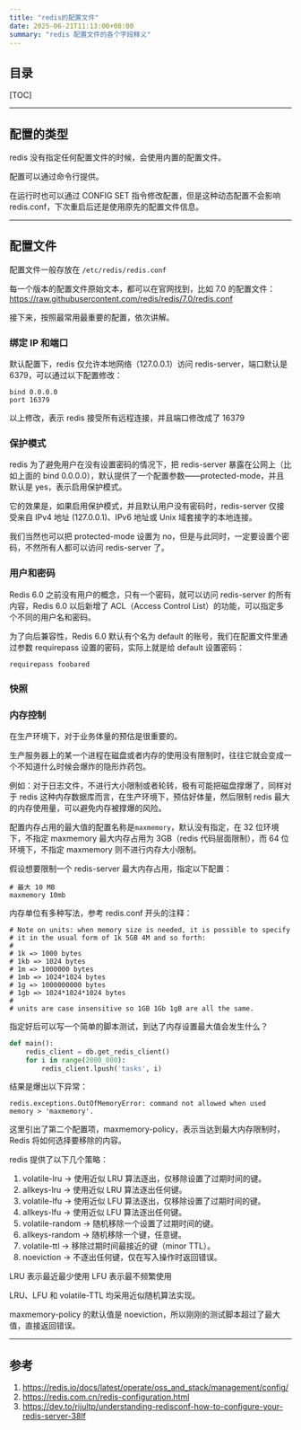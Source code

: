 ```yaml
---
title: "redis的配置文件"
date: 2025-06-21T11:13:00+08:00
summary: "redis 配置文件的各个字段释义"
---
```


## 目录

[TOC]

---

## 配置的类型

redis 没有指定任何配置文件的时候，会使用内置的配置文件。

配置可以通过命令行提供。

在运行时也可以通过 CONFIG SET 指令修改配置，但是这种动态配置不会影响 redis.conf，下次重启后还是使用原先的配置文件信息。

---

## 配置文件

配置文件一般存放在 `/etc/redis/redis.conf`

每一个版本的配置文件原始文本，都可以在官网找到，比如 7.0 的配置文件：https://raw.githubusercontent.com/redis/redis/7.0/redis.conf

接下来，按照最常用最重要的配置，依次讲解。

### 绑定 IP 和端口

默认配置下，redis 仅允许本地网络（127.0.0.1）访问 redis-server，端口默认是 6379，可以通过以下配置修改：

```
bind 0.0.0.0
port 16379
```

以上修改，表示 redis 接受所有远程连接，并且端口修改成了 16379

### 保护模式

redis 为了避免用户在没有设置密码的情况下，把 redis-server 暴露在公网上（比如上面的 bind 0.0.0.0），默认提供了一个配置参数——protected-mode，并且默认是 yes，表示启用保护模式。

它的效果是，如果启用保护模式，并且默认用户没有密码时，redis-server 仅接受来自 IPv4 地址 (127.0.0.1)、IPv6 地址或 Unix 域套接字的本地连接。

我们当然也可以把 protected-mode 设置为 no，但是与此同时，一定要设置个密码，不然所有人都可以访问 redis-server 了。

### 用户和密码

Redis 6.0 之前没有用户的概念，只有一个密码，就可以访问 redis-server 的所有内容，Redis 6.0 以后新增了 ACL（Access Control List）的功能，可以指定多个不同的用户名和密码。

为了向后兼容性，Redis 6.0 默认有个名为 default 的账号，我们在配置文件里通过参数 requirepass 设置的密码，实际上就是给 default 设置密码：

```
requirepass foobared
```

### 快照



### 内存控制

在生产环境下，对于业务体量的预估是很重要的。

生产服务器上的某一个进程在磁盘或者内存的使用没有限制时，往往它就会变成一个不知道什么时候会爆炸的隐形炸药包。

例如：对于日志文件，不进行大小限制或者轮转，极有可能把磁盘撑爆了，同样对于 redis 这种内存数据库而言，在生产环境下，预估好体量，然后限制 redis 最大的内存使用量，可以避免内存被撑爆的风险。

配置内存占用的最大值的配置名称是`maxmemory`，默认没有指定，在 32 位环境下，不指定 maxmemory 最大内存占用为 3GB（redis 代码层面限制），而 64 位环境下，不指定 maxmemory 则不进行内存大小限制。

假设想要限制一个 redis-server 最大内存占用，指定以下配置：

```
# 最大 10 MB
maxmemory 10mb
```

内存单位有多种写法，参考 redis.conf 开头的注释：

```
# Note on units: when memory size is needed, it is possible to specify
# it in the usual form of 1k 5GB 4M and so forth:
#
# 1k => 1000 bytes
# 1kb => 1024 bytes
# 1m => 1000000 bytes
# 1mb => 1024*1024 bytes
# 1g => 1000000000 bytes
# 1gb => 1024*1024*1024 bytes
#
# units are case insensitive so 1GB 1Gb 1gB are all the same.
```

指定好后可以写一个简单的脚本测试，到达了内存设置最大值会发生什么？

```python
def main():
    redis_client = db.get_redis_client()
    for i in range(2000_000):
        redis_client.lpush('tasks', i)
```

结果是爆出以下异常：

```
redis.exceptions.OutOfMemoryError: command not allowed when used memory > 'maxmemory'.
```

这里引出了第二个配置项，maxmemory-policy，表示当达到最大内存限制时，Redis 将如何选择要移除的内容。

redis 提供了以下几个策略：

1. volatile-lru -> 使用近似 LRU 算法逐出，仅移除设置了过期时间的键。
2. allkeys-lru -> 使用近似 LRU 算法逐出任何键。
3. volatile-lfu -> 使用近似 LFU 算法逐出，仅移除设置了过期时间的键。
4. allkeys-lfu -> 使用近似 LFU 算法逐出任何键。
5. volatile-random -> 随机移除一个设置了过期时间的键。
6. allkeys-random -> 随机移除一个键，任意键。
7. volatile-ttl -> 移除过期时间最接近的键（minor TTL）。
8. noeviction -> 不逐出任何键，仅在写入操作时返回错误。

LRU 表示最近最少使用
LFU 表示最不频繁使用

LRU、LFU 和 volatile-TTL 均采用近似随机算法实现。

maxmemory-policy 的默认值是 noeviction，所以刚刚的测试脚本超过了最大值，直接返回错误。

---

## 参考

1. https://redis.io/docs/latest/operate/oss_and_stack/management/config/
1. https://redis.com.cn/redis-configuration.html
1. https://dev.to/rijultp/understanding-redisconf-how-to-configure-your-redis-server-38lf
